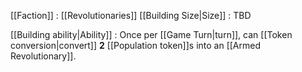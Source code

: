[[Faction]] : [[Revolutionaries]]
[[Building Size|Size]] : TBD


[[Building ability|Ability]] : Once per [[Game Turn|turn]], can [[Token conversion|convert]] **2** [[Population token]]s into an [[Armed Revolutionary]].
